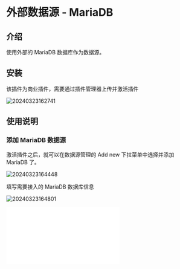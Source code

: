 # 外部数据源 - MariaDB

<PluginInfo commercial="true" name="data-source-external-mariadb"></PluginInfo>

## 介绍

使用外部的 MariaDB 数据库作为数据源。

## 安装

该插件为商业插件，需要通过插件管理器上传并激活插件

![20240323162741](https://static-docs.nocobase.com/20240323162741.png)

## 使用说明

### 添加 MariaDB 数据源

激活插件之后，就可以在数据源管理的 Add new 下拉菜单中选择并添加 MariaDB 了。

![20240323164448](https://static-docs.nocobase.com/20240323164448.png)

填写需要接入的 MariaDB 数据库信息

![20240323164801](https://static-docs.nocobase.com/20240323164801.png)

<embed src="../data-source-external-postgres/usage.md"></embed>